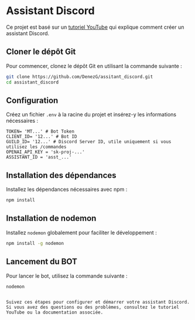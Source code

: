 # Assistant Discord

Ce projet est basé sur un [tutoriel YouTube](https://www.youtube.com/watch?v=KZ3tIGHU314) qui explique comment créer un assistant Discord.

## Cloner le dépôt Git

Pour commencer, clonez le dépôt Git en utilisant la commande suivante :

```bash
git clone https://github.com/DenezG/assitant_discord.git
cd assistant_discord
```

## Configuration

Créez un fichier `.env` à la racine du projet et insérez-y les informations nécessaires :

```
TOKEN= 'MT...' # Bot Token
CLIENT_ID= '12...' # Bot ID
GUILD_ID= '12...' # Discord Server ID, utile uniquement si vous utilisez les /commandes
OPENAI_API_KEY = 'sk-proj-...'
ASSISTANT_ID = 'asst_...'
```

## Installation des dépendances

Installez les dépendances nécessaires avec npm :

```bash
npm install
```

## Installation de nodemon

Installez `nodemon` globalement pour faciliter le développement :

```bash
npm install -g nodemon
```

## Lancement du BOT

Pour lancer le bot, utilisez la commande suivante :

```bash
nodemon
```
```

Suivez ces étapes pour configurer et démarrer votre assistant Discord. Si vous avez des questions ou des problèmes, consultez le tutoriel YouTube ou la documentation associée.
```

